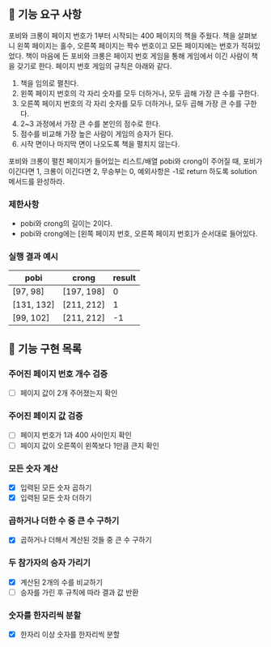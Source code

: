 ## 🚀 기능 요구 사항

포비와 크롱이 페이지 번호가 1부터 시작되는 400 페이지의 책을 주웠다. 책을 살펴보니 왼쪽 페이지는 홀수, 오른쪽 페이지는 짝수 번호이고 모든 페이지에는 번호가 적혀있었다. 책이 마음에 든 포비와 크롱은 페이지 번호 게임을 통해 게임에서 이긴 사람이 책을 갖기로 한다. 페이지 번호 게임의 규칙은 아래와 같다.

1. 책을 임의로 펼친다.
2. 왼쪽 페이지 번호의 각 자리 숫자를 모두 더하거나, 모두 곱해 가장 큰 수를 구한다.
3. 오른쪽 페이지 번호의 각 자리 숫자를 모두 더하거나, 모두 곱해 가장 큰 수를 구한다.
4. 2~3 과정에서 가장 큰 수를 본인의 점수로 한다.
5. 점수를 비교해 가장 높은 사람이 게임의 승자가 된다.
6. 시작 면이나 마지막 면이 나오도록 책을 펼치지 않는다.

포비와 크롱이 펼친 페이지가 들어있는 리스트/배열 pobi와 crong이 주어질 때, 포비가 이긴다면 1, 크롱이 이긴다면 2, 무승부는 0, 예외사항은 -1로 return 하도록 solution 메서드를 완성하라.

### 제한사항

- pobi와 crong의 길이는 2이다.
- pobi와 crong에는 [왼쪽 페이지 번호, 오른쪽 페이지 번호]가 순서대로 들어있다.

### 실행 결과 예시

| pobi | crong | result |
| --- | --- | --- |
| [97, 98] | [197, 198] | 0 |
| [131, 132] | [211, 212] | 1 |
| [99, 102] | [211, 212] | -1 |

## 🚧 기능 구현 목록
### 주어진 페이지 번호 개수 검증
- [ ] 페이지 값이 2개 주어졌는지 확인
### 주어진 페이지 값 검증
- [ ] 페이지 번호가 1과 400 사이인지 확인
- [ ] 페이지 값이 오른쪽이 왼쪽보다 1만큼 큰지 확인
### 모든 숫자 계산
- [x] 입력된 모든 숫자 곱하기
- [x] 입력된 모든 숫자 더하기
### 곱하거나 더한 수 중 큰 수 구하기
- [x] 곱하거나 더해서 계산된 것들 중 큰 수 구하기
### 두 참가자의 승자 가리기
- [x] 계산된 2개의 수를 비교하기
- [ ] 승자를 가린 후 규칙에 따라 결과 값 반환
### 숫자를 한자리씩 분할
- [x] 한자리 이상 숫자를 한자리씩 분할
